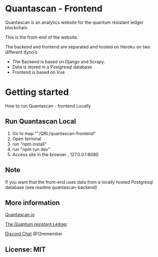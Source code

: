 # Quantascan - Frontend

Quantascan is an analytics website for the quantum resistant ledger blockchain.

This is the front-end of the website.

The backend and frontend are separated and hosted on Heroku on two different dyno's

- The Backend is based on Django and Scrapy. 
- Data is stored in a Postgresql database
- Frontend is based on Vue

# Getting started

How to run Quantascan - frontend Locally

## Run Quantascan Local
1. Go to map ""/QRL/quantascan-frontend"
2. Open terminal
3. run "npm install"
3. run "npm run dev"
4. Access site in the browser , 127.0.0.1:8080

## Note

If you want that the front-end uses data from a locally hosted Postgresql database (see readme quantascan-backend)





## More information

[Quantascan.io](https://quantascan.io "Quantascan.io")

[The Quantum resistant Ledger](https://www.theqrl.org/ "The QRL homepage")

[Discord Chat](https://discord.gg/RcR9WzX "Discord Chat") @12remember



## License: MIT


